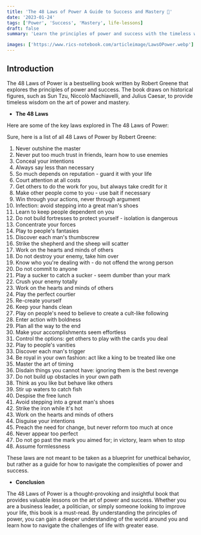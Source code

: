 ```yaml
---
title: 'The 48 Laws of Power A Guide to Success and Mastery 💪'
date: '2023-01-24'
tags: ['Power', 'Success', 'Mastery', life-lessons]
draft: false
summary: 'Learn the principles of power and success with the timeless wisdom of The 48 Laws of Power.'

images: ['https://www.rics-notebook.com/articleimage/LawsOPower.webp']
---
```


## Introduction

The 48 Laws of Power is a bestselling book written by Robert Greene that
explores the principles of power and success. The book draws on historical
figures, such as Sun Tzu, Niccolò Machiavelli, and Julius Caesar, to provide
timeless wisdom on the art of power and mastery.

- **The 48 Laws**

Here are some of the key laws explored in The 48 Laws of Power:

Sure, here is a list of all 48 Laws of Power by Robert Greene:

1. Never outshine the master
2. Never put too much trust in friends, learn how to use enemies
3. Conceal your intentions
4. Always say less than necessary
5. So much depends on reputation - guard it with your life
6. Court attention at all costs
7. Get others to do the work for you, but always take credit for it
8. Make other people come to you - use bait if necessary
9. Win through your actions, never through argument
10. Infection: avoid stepping into a great man's shoes
11. Learn to keep people dependent on you
12. Do not build fortresses to protect yourself - isolation is dangerous
13. Concentrate your forces
14. Play to people's fantasies
15. Discover each man's thumbscrew
16. Strike the shepherd and the sheep will scatter
17. Work on the hearts and minds of others
18. Do not destroy your enemy, take him over
19. Know who you're dealing with - do not offend the wrong person
20. Do not commit to anyone
21. Play a sucker to catch a sucker - seem dumber than your mark
22. Crush your enemy totally
23. Work on the hearts and minds of others
24. Play the perfect courtier
25. Re-create yourself
26. Keep your hands clean
27. Play on people's need to believe to create a cult-like following
28. Enter action with boldness
29. Plan all the way to the end
30. Make your accomplishments seem effortless
31. Control the options: get others to play with the cards you deal
32. Play to people's vanities
33. Discover each man's trigger
34. Be royal in your own fashion: act like a king to be treated like one
35. Master the art of timing
36. Disdain things you cannot have: ignoring them is the best revenge
37. Do not build up obstacles in your own path
38. Think as you like but behave like others
39. Stir up waters to catch fish
40. Despise the free lunch
41. Avoid stepping into a great man's shoes
42. Strike the iron while it's hot
43. Work on the hearts and minds of others
44. Disguise your intentions
45. Preach the need for change, but never reform too much at once
46. Never appear too perfect
47. Do not go past the mark you aimed for; in victory, learn when to stop
48. Assume formlessness

These laws are not meant to be taken as a blueprint for unethical behavior, but
rather as a guide for how to navigate the complexities of power and success.

- **Conclusion**

The 48 Laws of Power is a thought-provoking and insightful book that provides
valuable lessons on the art of power and success. Whether you are a business
leader, a politician, or simply someone looking to improve your life, this book
is a must-read. By understanding the principles of power, you can gain a deeper
understanding of the world around you and learn how to navigate the challenges
of life with greater ease.
